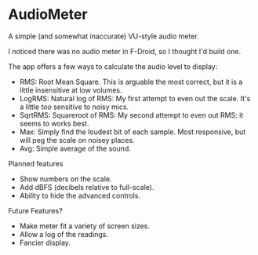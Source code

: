 # AudioMeter

A simple (and somewhat inaccurate) VU-style audio meter.  

I noticed there was no audio meter in F-Droid, so I thought I'd build one. 


The app offers a few ways to calculate the audio level to display:

* RMS: Root Mean Square.  This is arguable the most correct, but it is a little insensitive at low volumes.
* LogRMS: Natural log of RMS: My first attempt to even out the scale.  It's a little *too* sensitive to noisy mics. 
* SqrtRMS: Squareroot of RMS: My second attempt to even out RMS: it seems to works best.  
* Max: Simply find the loudest bit of each sample. Most responsive, but will peg the scale on noisey places.
* Avg: Simple average of the sound.


Planned features
* Show numbers on the scale.
* Add dBFS (decibels relative to full-scale).
* Ability to hide the advanced controls.

Future Features?
* Make meter fit a variety of screen sizes.
* Allow a log of the readings.
* Fancier display.
